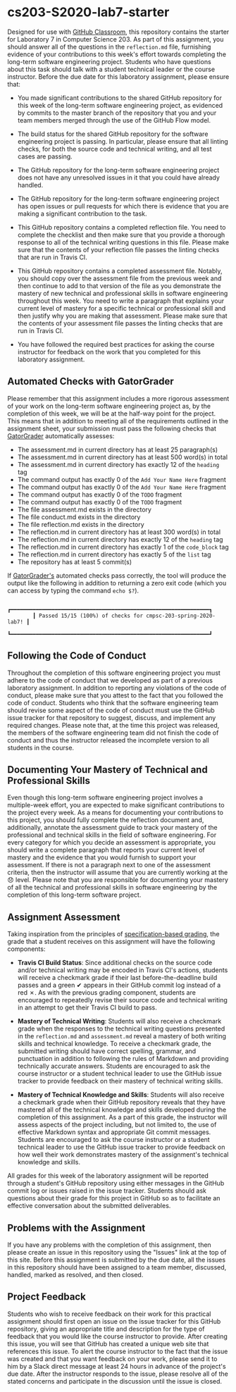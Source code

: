 # cs203-S2020-lab7-starter

Designed for use with [GitHub Classroom](https://classroom.github.com/), this
repository contains the starter for Laboratory 7 in Computer Science 203. As
part of this assignment, you should answer all of the questions in the
`reflection.md` file, furnishing evidence of your contributions to this week's
effort towards completing the long-term software engineering project. Students
who have questions about this task should talk with a student technical leader
or the course instructor. Before the due date for this laboratory assignment,
please ensure that:

- You made significant contributions to the shared GitHub repository for this
  week of the long-term software engineering project, as evidenced by commits to
  the master branch of the repository that you and your team members merged
  through the use of the GitHub Flow model.

- The build status for the shared GitHub repository for the software engineering
  project is passing. In particular, please ensure that all linting checks, for
  both the source code and technical writing, and all test cases are passing.

- The GitHub repository for the long-term software engineering project does not
  have any unresolved issues in it that you could have already handled.

- The GitHub repository for the long-term software engineering project has open
  issues or pull requests for which there is evidence that you are making a
  significant contribution to the task.

- This GitHub repository contains a completed reflection file. You need to
  complete the checklist and then make sure that you provide a thorough response
  to all of the technical writing questions in this file. Please make sure that
  the contents of your reflection file passes the linting checks that are run in
  Travis CI.

- This GitHub repository contains a completed assessment file. Notably, you
  should copy over the assessment file from the previous week and then continue
  to add to that version of the file as you demonstrate the mastery of new
  technical and professional skills in software engineering throughout this
  week. You need to write a paragraph that explains your current level of
  mastery for a specific technical or professional skill and then justify why
  you are making that assessment. Please make sure that the contents of your
  assessment file passes the linting checks that are run in Travis CI.

- You have followed the required best practices for asking the course instructor
  for feedback on the work that you completed for this laboratory assignment.

## Automated Checks with GatorGrader

Please remember that this assignment includes a more rigorous assessment of your
work on the long-term software engineering project as, by the completion of this
week, we will be at the half-way point for the project. This means that in
addition to meeting all of the requirements outlined in the assignment sheet,
your submission must pass the following checks that
[GatorGrader](https://github.com/GatorEducator/gatorgrader) automatically
assesses:

- The assessment.md in current directory has at least 25 paragraph(s)
- The assessment.md in current directory has at least 500 word(s) in total
- The assessment.md in current directory has exactly 12 of the `heading` tag
- The command output has exactly 0 of the `Add Your Name Here` fragment
- The command output has exactly 0 of the `Add Your Name Here` fragment
- The command output has exactly 0 of the `TODO` fragment
- The command output has exactly 0 of the `TODO` fragment
- The file assessment.md exists in the  directory
- The file conduct.md exists in the  directory
- The file reflection.md exists in the  directory
- The reflection.md in current directory has at least 300 word(s) in total
- The reflection.md in current directory has exactly 12 of the `heading` tag
- The reflection.md in current directory has exactly 1 of the `code_block` tag
- The reflection.md in current directory has exactly 5 of the `list` tag
- The repository has at least 5 commit(s)

If [GatorGrader's](https://github.com/GatorEducator/gatorgrader) automated
checks pass correctly, the tool will produce the output like the following in
addition to returning a zero exit code (which you can access by typing the
command `echo $?`).

```
        ┏━━━━━━━━━━━━━━━━━━━━━━━━━━━━━━━━━━━━━━━━━━━━━━━━━━━━━━━━━━━━━━━┓
        ┃ Passed 15/15 (100%) of checks for cmpsc-203-spring-2020-lab7! ┃
        ┗━━━━━━━━━━━━━━━━━━━━━━━━━━━━━━━━━━━━━━━━━━━━━━━━━━━━━━━━━━━━━━━┛
```

## Following the Code of Conduct

Throughout the completion of this software engineering project you must adhere
to the code of conduct that we developed as part of a previous laboratory
assignment. In addition to reporting any violations of the code of conduct,
please make sure that you attest to the fact that you followed the code of
conduct. Students who think that the software engineering team should revise
some aspect of the code of conduct must use the GitHub issue tracker for that
repository to suggest, discuss, and implement any required changes. Please note
that, at the time this project was released, the members of the software
engineering team did not finish the code of conduct and thus the instructor
released the incomplete version to all students in the course.

## Documenting Your Mastery of Technical and Professional Skills

Even though this long-term software engineering project involves a multiple-week
effort, you are expected to make significant contributions to the project every
week. As a means for documenting your contributions to this project, you should
fully complete the reflection document and, additionally, annotate the
assessment guide to track your mastery of the professional and technical skills
in the field of software engineering. For every category for which you decide an
assessment is appropriate, you should write a complete paragraph that reports
your current level of mastery and the evidence that you would furnish to support
your assessment. If there is not a paragraph next to one of the assessment
criteria, then the instructor will assume that you are currently working at the
:disappointed: level. Please note that you are responsible for documenting your
mastery of all the technical and professional skills in software engineering by
the completion of this long-term software project.

## Assignment Assessment

Taking inspiration from the principles of [specification-based
grading](http://rtalbert.org/return-to-specs-grading-calculus/), the grade that
a student receives on this assignment will have the following components:

- **Travis CI Build Status**: Since additional checks on the source code and/or
  technical writing may be encoded in Travis CI's actions, students will receive
  a checkmark grade if their last before-the-deadline build passes and a green
  &#x2714; appears in their GitHub commit log instead of a red &#x2717;. As with
  the previous grading component, students are encouraged to repeatedly revise
  their source code and technical writing in an attempt to get their Travis CI
  build to pass.

- **Mastery of Technical Writing**: Students will also receive a checkmark grade
  when the responses to the technical writing questions presented in the
  `reflection.md` and `assessment.md` reveal a mastery of both writing skills
  and technical knowledge. To receive a checkmark grade, the submitted writing
  should have correct spelling, grammar, and punctuation in addition to
  following the rules of Markdown and providing technically accurate answers.
  Students are encouraged to ask the course instructor or a student technical
  leader to use the GitHub issue tracker to provide feedback on their mastery of
  technical writing skills.

- **Mastery of Technical Knowledge and Skills**: Students will also receive a
  checkmark grade when their GitHub repository reveals that they have mastered
  all of the technical knowledge and skills developed during the completion of
  this assignment. As a part of this grade, the instructor will assess aspects
  of the project including, but not limited to, the use of effective Markdown
  syntax and appropriate Git commit messages. Students are encouraged to ask the
  course instructor or a student technical leader to use the GitHub issue
  tracker to provide feedback on how well their work demonstrates mastery of the
  assignment's technical knowledge and skills.

All grades for this week of the laboratory assignment will be reported through a
student's GitHub repository using either messages in the GitHub commit log or
issues raised in the issue tracker. Students should ask questions about their
grade for this project in GitHub so as to facilitate an effective conversation
about the submitted deliverables.

## Problems with the Assignment

If you have any problems with the completion of this assignment, then please
create an issue in this repository using the "Issues" link at the top of this
site. Before this assignment is submitted by the due date, all the issues in
this repository should have been assigned to a team member, discussed, handled,
marked as resolved, and then closed.

## Project Feedback

Students who wish to receive feedback on their work for this practical
assignment should first open an issue on the issue tracker for this GitHub
repository, giving an appropriate title and description for the type of feedback
that you would like the course instructor to provide. After creating this issue,
you will see that GitHub has created a unique web site that references this
issue. To alert the course instructor to the fact that the issue was created and
that you want feedback on your work, please send it to him by a Slack direct
message at least 24 hours in advance of the project's due date. After the
instructor responds to the issue, please resolve all of the stated concerns and
participate in the discussion until the issue is closed.
